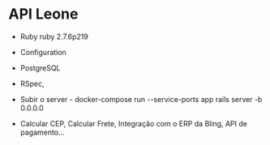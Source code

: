 # API Leone

* Ruby ruby 2.7.6p219

* Configuration

* PostgreSQL

* RSpec, 

* Subir o server - docker-compose run --service-ports app rails server -b 0.0.0.0

* Calcular CEP, Calcular Frete, Integração com o ERP da Bling, API de pagamento...
